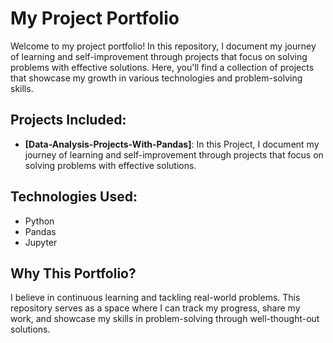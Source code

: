# My Project Portfolio

Welcome to my project portfolio! In this repository, I document my journey of learning and self-improvement through projects that focus on solving problems with effective solutions. Here, you'll find a collection of projects that showcase my growth in various technologies and problem-solving skills.

## Projects Included:
- **[Data-Analysis-Projects-With-Pandas]**: In this Project, I document my journey of learning and self-improvement through projects that focus on solving problems with effective solutions.

## Technologies Used:
- Python
- Pandas
- Jupyter

## Why This Portfolio?
I believe in continuous learning and tackling real-world problems. This repository serves as a space where I can track my progress, share my work, and showcase my skills in problem-solving through well-thought-out solutions.
